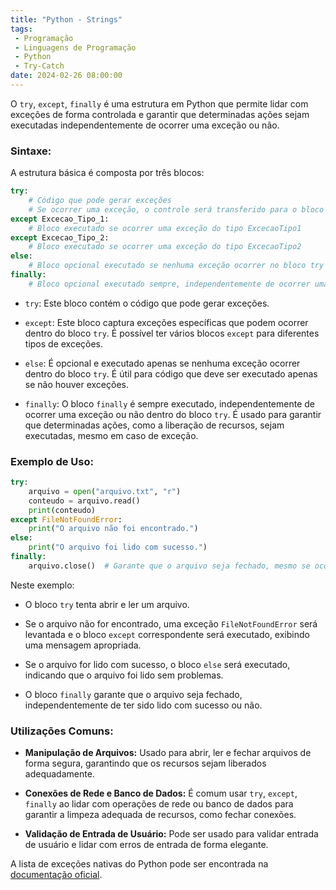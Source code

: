 ```yaml
---
title: "Python - Strings"
tags:
 - Programação
 - Linguagens de Programação
 - Python
 - Try-Catch
date: 2024-02-26 08:00:00
---
```



O `try`, `except`, `finally` é uma estrutura em Python que permite lidar com exceções de forma controlada e garantir que determinadas ações sejam executadas independentemente de ocorrer uma exceção ou não.

### Sintaxe:

A estrutura básica é composta por três blocos:

```python
try:
    # Código que pode gerar exceções
    # Se ocorrer uma exceção, o controle será transferido para o bloco except correspondente
except Excecao_Tipo_1:
    # Bloco executado se ocorrer uma exceção do tipo ExcecaoTipo1
except Excecao_Tipo_2:
    # Bloco executado se ocorrer uma exceção do tipo ExcecaoTipo2
else:
    # Bloco opcional executado se nenhuma exceção ocorrer no bloco try
finally:
    # Bloco opcional executado sempre, independentemente de ocorrer uma exceção ou não
```

- `try`: Este bloco contém o código que pode gerar exceções.
  
- `except`: Este bloco captura exceções específicas que podem ocorrer dentro do bloco `try`. É possível ter vários blocos `except` para diferentes tipos de exceções.

- `else`: É opcional e executado apenas se nenhuma exceção ocorrer dentro do bloco `try`. É útil para código que deve ser executado apenas se não houver exceções.

- `finally`: O bloco `finally` é sempre executado, independentemente de ocorrer uma exceção ou não dentro do bloco `try`. É usado para garantir que determinadas ações, como a liberação de recursos, sejam executadas, mesmo em caso de exceção.

### Exemplo de Uso:

```python
try:
    arquivo = open("arquivo.txt", "r")
    conteudo = arquivo.read()
    print(conteudo)
except FileNotFoundError:
    print("O arquivo não foi encontrado.")
else:
    print("O arquivo foi lido com sucesso.")
finally:
    arquivo.close()  # Garante que o arquivo seja fechado, mesmo se ocorrer uma exceção
```

Neste exemplo:

- O bloco `try` tenta abrir e ler um arquivo.
  
- Se o arquivo não for encontrado, uma exceção `FileNotFoundError` será levantada e o bloco `except` correspondente será executado, exibindo uma mensagem apropriada.

- Se o arquivo for lido com sucesso, o bloco `else` será executado, indicando que o arquivo foi lido sem problemas.

- O bloco `finally` garante que o arquivo seja fechado, independentemente de ter sido lido com sucesso ou não.

### Utilizações Comuns:

- **Manipulação de Arquivos:** Usado para abrir, ler e fechar arquivos de forma segura, garantindo que os recursos sejam liberados adequadamente.

- **Conexões de Rede e Banco de Dados:** É comum usar `try`, `except`, `finally` ao lidar com operações de rede ou banco de dados para garantir a limpeza adequada de recursos, como fechar conexões.

- **Validação de Entrada de Usuário:** Pode ser usado para validar entrada de usuário e lidar com erros de entrada de forma elegante.


A lista de exceções nativas do Python pode ser encontrada na [documentação oficial](https://docs.python.org/3/library/exceptions.html).